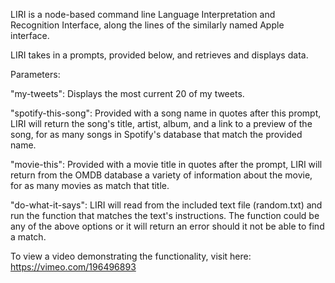 LIRI is a node-based command line Language Interpretation and Recognition Interface, along the lines of the similarly named Apple interface. 

LIRI takes in a prompts, provided below, and retrieves and displays data. 

Parameters:

"my-tweets": Displays the most current 20 of my tweets.  

"spotify-this-song": Provided with a song name in quotes after this prompt, LIRI will return the song's title,  artist, album, and a link to a preview of the song, for as many songs in Spotify's database that match the provided name. 

"movie-this": Provided with a movie title in quotes after the prompt, LIRI will return from the OMDB database a variety of information about the movie, for as many movies as match that title.

"do-what-it-says": LIRI will read from the included text file (random.txt) and run the function that matches the text's instructions. The function could be any of the above options or it will return an error should it not be able to find a match.  

To view a video demonstrating the functionality, visit here: https://vimeo.com/196496893
